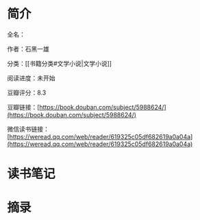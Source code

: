 # 简介

全名：

作者：石黑一雄

分类：[[书籍分类#文学小说|文学小说]]

阅读进度：未开始

豆瓣评分：8.3

豆瓣链接：[https://book.douban.com/subject/5988624/](https://book.douban.com/subject/5988624/)

微信读书链接：[https://weread.qq.com/web/reader/619325c05df682619a0a04a](https://weread.qq.com/web/reader/619325c05df682619a0a04a)

# 读书笔记



# 摘录


